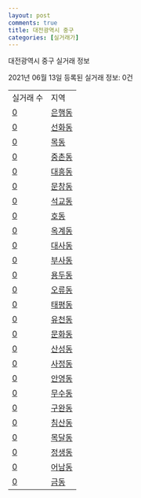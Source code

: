 ```yaml
---
layout: post
comments: true
title: 대전광역시 중구
categories: [실거래가]
---
```


대전광역시 중구 실거래 정보

2021년 06월 13일 등록된 실거래 정보: 0건


<table class="sortable">
  <tr>
    <td>실거래 수</td>
    <td>지역</td>
  </tr>

  
  <tr class="item">
    <td><a href="3014010100.html">0</a></td>
    <td><a href="3014010100.html">은행동</a></td>
  </tr>
    

  <tr class="item">
    <td><a href="3014010200.html">0</a></td>
    <td><a href="3014010200.html">선화동</a></td>
  </tr>
    

  <tr class="item">
    <td><a href="3014010300.html">0</a></td>
    <td><a href="3014010300.html">목동</a></td>
  </tr>
    

  <tr class="item">
    <td><a href="3014010400.html">0</a></td>
    <td><a href="3014010400.html">중촌동</a></td>
  </tr>
    

  <tr class="item">
    <td><a href="3014010500.html">0</a></td>
    <td><a href="3014010500.html">대흥동</a></td>
  </tr>
    

  <tr class="item">
    <td><a href="3014010600.html">0</a></td>
    <td><a href="3014010600.html">문창동</a></td>
  </tr>
    

  <tr class="item">
    <td><a href="3014010700.html">0</a></td>
    <td><a href="3014010700.html">석교동</a></td>
  </tr>
    

  <tr class="item">
    <td><a href="3014010800.html">0</a></td>
    <td><a href="3014010800.html">호동</a></td>
  </tr>
    

  <tr class="item">
    <td><a href="3014010900.html">0</a></td>
    <td><a href="3014010900.html">옥계동</a></td>
  </tr>
    

  <tr class="item">
    <td><a href="3014011000.html">0</a></td>
    <td><a href="3014011000.html">대사동</a></td>
  </tr>
    

  <tr class="item">
    <td><a href="3014011100.html">0</a></td>
    <td><a href="3014011100.html">부사동</a></td>
  </tr>
    

  <tr class="item">
    <td><a href="3014011200.html">0</a></td>
    <td><a href="3014011200.html">용두동</a></td>
  </tr>
    

  <tr class="item">
    <td><a href="3014011300.html">0</a></td>
    <td><a href="3014011300.html">오류동</a></td>
  </tr>
    

  <tr class="item">
    <td><a href="3014011400.html">0</a></td>
    <td><a href="3014011400.html">태평동</a></td>
  </tr>
    

  <tr class="item">
    <td><a href="3014011500.html">0</a></td>
    <td><a href="3014011500.html">유천동</a></td>
  </tr>
    

  <tr class="item">
    <td><a href="3014011600.html">0</a></td>
    <td><a href="3014011600.html">문화동</a></td>
  </tr>
    

  <tr class="item">
    <td><a href="3014011700.html">0</a></td>
    <td><a href="3014011700.html">산성동</a></td>
  </tr>
    

  <tr class="item">
    <td><a href="3014011800.html">0</a></td>
    <td><a href="3014011800.html">사정동</a></td>
  </tr>
    

  <tr class="item">
    <td><a href="3014011900.html">0</a></td>
    <td><a href="3014011900.html">안영동</a></td>
  </tr>
    

  <tr class="item">
    <td><a href="3014012000.html">0</a></td>
    <td><a href="3014012000.html">무수동</a></td>
  </tr>
    

  <tr class="item">
    <td><a href="3014012100.html">0</a></td>
    <td><a href="3014012100.html">구완동</a></td>
  </tr>
    

  <tr class="item">
    <td><a href="3014012200.html">0</a></td>
    <td><a href="3014012200.html">침산동</a></td>
  </tr>
    

  <tr class="item">
    <td><a href="3014012300.html">0</a></td>
    <td><a href="3014012300.html">목달동</a></td>
  </tr>
    

  <tr class="item">
    <td><a href="3014012400.html">0</a></td>
    <td><a href="3014012400.html">정생동</a></td>
  </tr>
    

  <tr class="item">
    <td><a href="3014012500.html">0</a></td>
    <td><a href="3014012500.html">어남동</a></td>
  </tr>
    

  <tr class="item">
    <td><a href="3014012600.html">0</a></td>
    <td><a href="3014012600.html">금동</a></td>
  </tr>
    


</table>
    